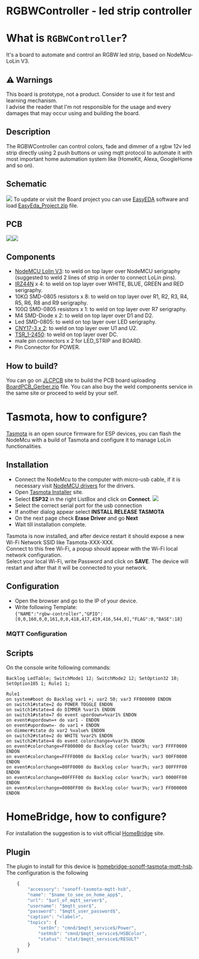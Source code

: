 RGBWController - led strip controller
===================================

# What is `RGBWController`?
It's a board to automate and control an RGBW led strip, based on NodeMcu-LoLin V3.  
## :warning: Warnings
This board is prototype, not a product.
Consider to use it for test and learning mechanism.  
I advise the reader that I'm not responsible for the usage and every damages that may occur using and building the board.
## Description
The RGBWController can control colors, fade and dimmer of a rgbw 12v led strip directly using 2 push buttons or using mqtt protocol to automate it with most important home automation system like (HomeKit, Alexa, GoogleHome and so on).
## Schematic
![](./images/Schematic.png)
To update or visit the Board project you can use [EasyEDA](https://easyeda.com) software and load [EasyEda_Project.zip](EasyEda_Project.zip) file.
## PCB
![](./images/PCB_front.png)![](./images/PCB_back.png) 
## Components
* [NodeMCU Lolin V3](https://www.amazon.it/AZDelivery-NodeMCU-V3-Lolin-Parent/dp/B08171RV5R): to weld on top layer over NodeMCU serigraphy (suggested to weld 2 lines of strip in order to connect LoLin pins).
* [IRZ44N](./document/IRLZ44n.pdf) x 4: to weld on top layer over WHITE, BLUE, GREEN and RED serigraphy.
* 10KΩ SMD-0805 resistors x 8: to weld on top layer over R1, R2, R3, R4, R5, R6, R8 and R9 serigraphy.
* 100Ω SMD-0805 resistors x 1: to weld on top layer over R7 serigraphy.
* M4 SMD-Diode x 2: to weld on top layer over D1 and D2.
* Led SMD-0805: to weld on top layer over LED serigraphy.
* [CNY17-3 x 2](./document/CNY17-3.pdf): to weld on top layer over U1 and U2.
* [TSR_1-2450](./document/TSR_1-2450.pdf): to weld on top layer over DC.
* male pin connectors x 2 for LED_STRIP and BOARD.
* Pin Connector for POWER.
## How to build?
You can go on [JLCPCB](https://jlcpcb.com) site to build the PCB board uploading [BoardPCB_Gerber.zip](BoardPCB_Gerber.zip) file.
You can also buy the weld components service in the same site or proceed to weld by your self.
# Tasmota, how to configure?
[Tasmota](https://tasmota.github.io/docs/) is an open source firmware for ESP devices, you can flash the NodeMcu with a build of Tasmota and configure it to manage LoLin functionalities.
## Installation
* Connect the NodeMcu to the computer with micro-usb cable, if it is necessary visit [NodeMCU drivers](https://github.com/nodemcu/nodemcu-devkit/tree/master/Drivers) for the drivers.
* Open [Tasmota Installer](https://tasmota.github.io/install/) site.
* Select **ESP32** in the right ListBox and click on **Connect**.
    ![](./images/Tasmota_1.png)
* Select the correct serial port for the usb connection
* If another dialog appear select **INSTALL RELEASE TASMOTA**
* On the next page check **Erase Driver** and go **Next**
* Wait till installation complete.  

Tasmota is now installed, and after device restart it should expose a new Wi-Fi Network SSID like Tasmota-XXX-XXX.  
Connect to this free Wi-Fi, a popup should appear with the Wi-Fi local network configuration.  
Select your local Wi-Fi, write Password and click on **SAVE**.
The device will restart and after that it will be connected to your network.
## Configuration
* Open the browser and go to the IP of your device.
* Write following Template:  
  `{"NAME":"rgbw-controller","GPIO":[0,0,160,0,0,161,0,0,418,417,419,416,544,0],"FLAG":0,"BASE":18}`
### MQTT Configuration

## Scripts
On the console write following commands:
  ``` shell
  Backlog LedTable; SwitchMode1 12; SwitchMode2 12; SetOption32 10; SetOption105 1; Rule1 1;
  ```
  ``` shell
  Rule1 
  on system#boot do Backlog var1 +; var2 50; var3 FF000000 ENDON
  on switch1#state=2 do POWER TOGGLE ENDON
  on switch1#state=4 do DIMMER %var1% ENDON
  on switch1#state=7 do event upordown=%var1% ENDON
  on event#upordown=+ do var1 - ENDON
  on event#upordown=- do var1 + ENDON
  on dimmer#state do var2 %value% ENDON
  on switch2#state=2 do WHITE %var2% ENDON
  on switch2#state=4 do event colorchange=%var3% ENDON
  on event#colorchange=FF000000 do Backlog color %var3%; var3 FFFF0000 ENDON
  on event#colorchange=FFFF0000 do Backlog color %var3%; var3 00FF0000 ENDON
  on event#colorchange=00FF0000 do Backlog color %var3%; var3 00FFFF00 ENDON
  on event#colorchange=00FFFF00 do Backlog color %var3%; var3 0000FF00 ENDON
  on event#colorchange=0000FF00 do Backlog color %var3%; var3 FF000000 ENDON
  ```
# HomeBridge, how to configure?
For installation the suggestion is to visit official [HomeBridge](https://homebridge.io) site.
## Plugin
The plugin to install for this device is [homebridge-sonoff-tasmota-mqtt-hsb](https://github.com/matt-downs/homebridge-sonoff-tasmota-mqtt-hsb).
The configuration is the following
``` javascript
    {
        "accessory": "sonoff-tasmota-mqtt-hsb",
        "name": "$name_to_see_on_home_app$",
        "url": "$url_of_mqtt_server$",
        "username": "$mqtt_user$",
        "password": "$mqtt_user_password$",
        "caption": "<label>",
        "topics": {
            "setOn": "cmnd/$mqtt_service$/Power",
            "setHsb": "cmnd/$mqtt_service$/HSBColor",
            "status": "stat/$mqtt_service$/RESULT"
        }
    }
```